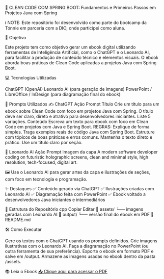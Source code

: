 📘 CLEAN CODE COM SPRING BOOT: Fundamentos e Primeiros Passos em Projetos Java com Spring

ℹ️ NOTE: Este repositório foi desenvolvido como parte do bootcamp da Tónnie em parceria com a DIO, onde participei como aluna.

🎯 Objetivo

Este projeto tem como objetivo gerar um ebook digital utilizando ferramentas de Inteligência Artificial, como o ChatGPT e o Leonardo AI, para facilitar a produção de conteúdo técnico e elementos visuais. O ebook aborda boas práticas de Clean Code aplicadas a projetos Java com Spring Boot.

💻 Tecnologias Utilizadas

ChatGPT (OpenAI)
Leonardo AI (para geração de imagens)
PowerPoint / LibreOffice / InDesign (para diagramação final do ebook)

🧠 Prompts Utilizados
✍️ ChatGPT
Ação	Prompt
Título	Crie um título para um ebook sobre Clean Code com foco em projetos Java com Spring. O título deve ser claro, direto e atrativo para desenvolvedores iniciantes. Liste 5 variações.
Conteúdo	Escreva um texto para ebook com foco em Clean Code em projetos com Java e Spring Boot. REGRAS: Explique de forma simples. Traga exemplos reais de código Java com Spring Boot. Estruture com tópicos de boas práticas e erros comuns. Mantenha o texto direto e prático. Use um título claro por seção.

🎨 Leonardo AI
Ação	Prompt
Imagem da capa	A modern software developer coding on futuristic holographic screens, clean and minimal style, high resolution, tech-focused, digital art.

🖼️ Use o Leonardo AI para gerar artes da capa e ilustrações de seções, com foco em tecnologia e programação.

✨ Destaques
✅ Conteúdo gerado via ChatGPT
✅ Ilustrações criadas com Leonardo AI
✅ Diagramação feita com PowerPoint
✅ Ebook voltado a desenvolvedores Java iniciantes e intermediários

📁 Estrutura do Repositório
cpp
Copiar
Editar
📁 assets/
   └── imagens geradas com Leonardo AI
📁 output/
   └── versão final do ebook em PDF
📄 README.md

🛠️ Como Executar

Gere os textos com o ChatGPT usando os prompts definidos.
Crie imagens ilustrativas com o Leonardo AI.
Faça a diagramação no PowerPoint (ou outra ferramenta de sua preferência).
Exporte o ebook em formato PDF e salve em /output.
Armazene as imagens usadas no ebook dentro da pasta /assets.


📚 Leia o Ebook
 [📥 Clique aqui para acessar o PDF](https://github.com/gmgessicamayara/prompts-para-criar-ebook/blob/main/CLEAN%20CODE%20COM%20SPRING%20BOOT%20Fundamentos%20e%20Primeiros%20Passos%20emProjetos%20Java%20com%20Spring.pdf)

 
